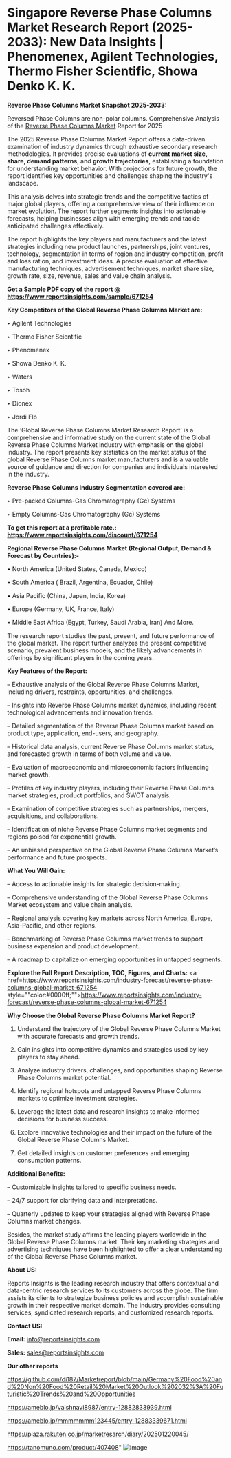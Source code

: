 # Singapore Reverse Phase Columns Market Research Report (2025-2033): New Data Insights | Phenomenex, Agilent Technologies, Thermo Fisher Scientific, Showa Denko K. K.

<strong>Reverse Phase Columns Market Snapshot 2025-2033:</strong>

Reversed Phase Columns are non-polar columns. Comprehensive Analysis of the <a href=https://www.reportsinsights.com/sample/671254>Reverse Phase Columns Market</a> Report for 2025

The 2025 Reverse Phase Columns Market Report offers a data-driven examination of industry dynamics through exhaustive secondary research methodologies. It provides precise evaluations of <strong>current market size, share, demand patterns</strong>, and <strong>growth trajectories</strong>, establishing a foundation for understanding market behavior. With projections for future growth, the report identifies key opportunities and challenges shaping the industry's landscape.

This analysis delves into strategic trends and the competitive tactics of major global players, offering a comprehensive view of their influence on market evolution. The report further segments insights into actionable forecasts, helping businesses align with emerging trends and tackle anticipated challenges effectively.

The report highlights the key players and manufacturers and the latest strategies including new product launches, partnerships, joint ventures, technology, segmentation in terms of region and industry competition, profit and loss ration, and investment ideas. A precise evaluation of effective manufacturing techniques, advertisement techniques, market share size, growth rate, size, revenue, sales and value chain analysis.

<strong>Get a Sample PDF copy of the report @ <a href=https://www.reportsinsights.com/sample/671254 style=color:#0000ff;>https://www.reportsinsights.com/sample/671254</a></strong>

<strong>Key Competitors of the Global Reverse Phase Columns Market are:</strong>

‣ Agilent Technologies

‣ Thermo Fisher Scientific

‣ Phenomenex

‣ Showa Denko K. K.

‣ Waters

‣ Tosoh

‣ Dionex

‣ Jordi Flp

The ‘Global Reverse Phase Columns Market Research Report’ is a comprehensive and informative study on the current state of the Global Reverse Phase Columns Market industry with emphasis on the global industry. The report presents key statistics on the market status of the global Reverse Phase Columns market manufacturers and is a valuable source of guidance and direction for companies and individuals interested in the industry.

<strong>Reverse Phase Columns Industry Segmentation covered are:</strong>

‣ Pre-packed Columns-Gas Chromatography (Gc) Systems

‣ Empty Columns-Gas Chromatography (Gc) Systems

<strong>To get this report at a profitable rate.: <a href=https://www.reportsinsights.com/discount/671254 style=color:#0000ff;>https://www.reportsinsights.com/discount/671254</a></strong>

<strong>Regional Reverse Phase Columns Market (Regional Output, Demand &amp; Forecast by Countries):-</strong>

• North America (United States, Canada, Mexico)

• South America ( Brazil, Argentina, Ecuador, Chile)

• Asia Pacific (China, Japan, India, Korea)

• Europe (Germany, UK, France, Italy)

• Middle East Africa (Egypt, Turkey, Saudi Arabia, Iran) And More.

The research report studies the past, present, and future performance of the global market. The report further analyzes the present competitive scenario, prevalent business models, and the likely advancements in offerings by significant players in the coming years.

<strong>Key Features of the Report:</strong>

– Exhaustive analysis of the Global Reverse Phase Columns Market, including drivers, restraints, opportunities, and challenges.

– Insights into Reverse Phase Columns market dynamics, including recent technological advancements and innovation trends.

– Detailed segmentation of the Reverse Phase Columns market based on product type, application, end-users, and geography.

– Historical data analysis, current Reverse Phase Columns market status, and forecasted growth in terms of both volume and value.

– Evaluation of macroeconomic and microeconomic factors influencing market growth.

– Profiles of key industry players, including their Reverse Phase Columns market strategies, product portfolios, and SWOT analysis.

– Examination of competitive strategies such as partnerships, mergers, acquisitions, and collaborations.

– Identification of niche Reverse Phase Columns market segments and regions poised for exponential growth.

– An unbiased perspective on the Global Reverse Phase Columns Market’s performance and future prospects.

<strong>What You Will Gain:</strong>

– Access to actionable insights for strategic decision-making.

– Comprehensive understanding of the Global Reverse Phase Columns Market ecosystem and value chain analysis.

– Regional analysis covering key markets across North America, Europe, Asia-Pacific, and other regions.

– Benchmarking of Reverse Phase Columns market trends to support business expansion and product development.

– A roadmap to capitalize on emerging opportunities in untapped segments.

<strong>Explore the Full Report Description, TOC, Figures, and Charts:</strong>
<a href=https://www.reportsinsights.com/industry-forecast/reverse-phase-columns-global-market-671254 style=""color:#0000ff;"">https://www.reportsinsights.com/industry-forecast/reverse-phase-columns-global-market-671254</a>

<strong>Why Choose the Global Reverse Phase Columns Market Report?</strong>

1. Understand the trajectory of the Global Reverse Phase Columns Market with accurate forecasts and growth trends.

2. Gain insights into competitive dynamics and strategies used by key players to stay ahead.

3. Analyze industry drivers, challenges, and opportunities shaping Reverse Phase Columns market potential.

4. Identify regional hotspots and untapped Reverse Phase Columns markets to optimize investment strategies.

5. Leverage the latest data and research insights to make informed decisions for business success.

6. Explore innovative technologies and their impact on the future of the Global Reverse Phase Columns Market.

7. Get detailed insights on customer preferences and emerging consumption patterns.

<strong>Additional Benefits:</strong>

– Customizable insights tailored to specific business needs.

– 24/7 support for clarifying data and interpretations.

– Quarterly updates to keep your strategies aligned with Reverse Phase Columns market changes.

Besides, the market study affirms the leading players worldwide in the Global Reverse Phase Columns market. Their key marketing strategies and advertising techniques have been highlighted to offer a clear understanding of the Global Reverse Phase Columns market.

<strong><strong>About US</strong>:</strong>

Reports Insights is the leading research industry that offers contextual and data-centric research services to its customers across the globe. The firm assists its clients to strategize business policies and accomplish sustainable growth in their respective market domain. The industry provides consulting services, syndicated research reports, and customized research reports.

<strong>Contact US:</strong>

<p class=><b>Email:</b> <a href=mailto:info@reportsinsights.com>info@reportsinsights.com</a></p>
<p class=><b>Sales:</b> <a href=mailto:sales@reportsinsights.com>sales@reportsinsights.com</a></p>

<strong>Our other reports</strong>

<a href=https://github.com/di187/Marketreport/blob/main/Germany%20Food%20and%20Non%20Food%20Retail%20Market%20Outlook%202032%3A%20Futuristic%20Trends%20and%20Opportunities>https://github.com/di187/Marketreport/blob/main/Germany%20Food%20and%20Non%20Food%20Retail%20Market%20Outlook%202032%3A%20Futuristic%20Trends%20and%20Opportunities</a>

<a href=https://ameblo.jp/vaishnavi8987/entry-12882833939.html>https://ameblo.jp/vaishnavi8987/entry-12882833939.html</a>

<a href=https://ameblo.jp/mmmmmmm123445/entry-12883339671.html>https://ameblo.jp/mmmmmmm123445/entry-12883339671.html</a>

<a href=https://plaza.rakuten.co.jp/marketresarch/diary/202501220045/>https://plaza.rakuten.co.jp/marketresarch/diary/202501220045/</a>

<a href=https://tanomuno.com/product/407408>https://tanomuno.com/product/407408</a>"
![image](https://github.com/user-attachments/assets/526d6c92-27df-4ac5-b202-073188cbf25b)
